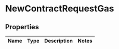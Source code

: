 

# NewContractRequestGas


## Properties

| Name | Type | Description | Notes |
|------------ | ------------- | ------------- | -------------|



